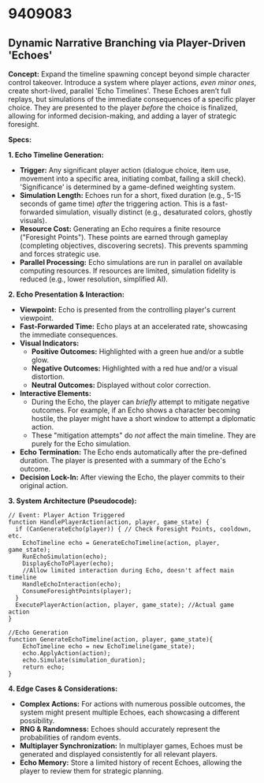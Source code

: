 # 9409083

## Dynamic Narrative Branching via Player-Driven 'Echoes'

**Concept:** Expand the timeline spawning concept beyond simple character control takeover. Introduce a system where player actions, *even minor ones*, create short-lived, parallel 'Echo Timelines'. These Echoes aren’t full replays, but simulations of the immediate consequences of a specific player choice. They are presented to the player *before* the choice is finalized, allowing for informed decision-making, and adding a layer of strategic foresight.

**Specs:**

**1. Echo Timeline Generation:**

*   **Trigger:** Any significant player action (dialogue choice, item use, movement into a specific area, initiating combat, failing a skill check).  'Significance' is determined by a game-defined weighting system.
*   **Simulation Length:**  Echoes run for a short, fixed duration (e.g., 5-15 seconds of game time) *after* the triggering action.  This is a fast-forwarded simulation, visually distinct (e.g., desaturated colors, ghostly visuals).
*   **Resource Cost:** Generating an Echo requires a finite resource ("Foresight Points").  These points are earned through gameplay (completing objectives, discovering secrets). This prevents spamming and forces strategic use.
*   **Parallel Processing:** Echo simulations are run in parallel on available computing resources.  If resources are limited, simulation fidelity is reduced (e.g., lower resolution, simplified AI).

**2. Echo Presentation & Interaction:**

*   **Viewpoint:** Echo is presented from the controlling player's current viewpoint.
*   **Fast-Forwarded Time:**  Echo plays at an accelerated rate, showcasing the immediate consequences.
*   **Visual Indicators:**
    *   **Positive Outcomes:** Highlighted with a green hue and/or a subtle glow.
    *   **Negative Outcomes:** Highlighted with a red hue and/or a visual distortion.
    *   **Neutral Outcomes:** Displayed without color correction.
*   **Interactive Elements:**
    *   During the Echo, the player can *briefly* attempt to mitigate negative outcomes. For example, if an Echo shows a character becoming hostile, the player might have a short window to attempt a diplomatic action.
    *   These "mitigation attempts" do *not* affect the main timeline. They are purely for the Echo simulation.
*   **Echo Termination:**  The Echo ends automatically after the pre-defined duration.  The player is presented with a summary of the Echo's outcome.
*   **Decision Lock-In:** After viewing the Echo, the player commits to their original action.

**3. System Architecture (Pseudocode):**

```
// Event: Player Action Triggered
function HandlePlayerAction(action, player, game_state) {
  if (CanGenerateEcho(player)) { // Check Foresight Points, cooldown, etc.
    EchoTimeline echo = GenerateEchoTimeline(action, player, game_state);
    RunEchoSimulation(echo);
    DisplayEchoToPlayer(echo);
    //Allow limited interaction during Echo, doesn't affect main timeline
    HandleEchoInteraction(echo);
    ConsumeForesightPoints(player);
  }
  ExecutePlayerAction(action, player, game_state); //Actual game action
}

//Echo Generation
function GenerateEchoTimeline(action, player, game_state){
    EchoTimeline echo = new EchoTimeline(game_state);
    echo.ApplyAction(action);
    echo.Simulate(simulation_duration);
    return echo;
}
```

**4.  Edge Cases & Considerations:**

*   **Complex Actions:** For actions with numerous possible outcomes, the system might present multiple Echoes, each showcasing a different possibility.
*   **RNG & Randomness:**  Echoes should accurately represent the probabilities of random events.
*   **Multiplayer Synchronization:**  In multiplayer games, Echoes must be generated and displayed consistently for all relevant players.
*   **Echo Memory:** Store a limited history of recent Echoes, allowing the player to review them for strategic planning.